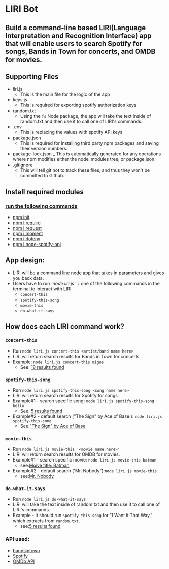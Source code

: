 # LIRI Bot
## Build a command-line based LIRI(Language Interpretation and Recognition Interface) app that will enable users to search Spotify for songs, Bands in Town for concerts, and OMDB for movies.

## Supporting Files
* liri.js 
    - This is the main file for the logic of the app
* keys.js
    - This is required for exporting spotify authorization keys
* random.txt
    - Using the `fs` Node package, the app will take the text inside of random.txt and then use it to call one of LIRI's commands.
* .env
    - This is replacing the values with spotify API keys 
* package.json
    - This is required for installing third party npm packages and saving their version numbers. 
* package-lock.json
    _ This is automatically generated for any operations where npm modifies either the node_modules tree, or package.json. 
* .gitignore
    - This will tell git not to track these files, and thus they won't be committed to Github.


## Install required modules
###  [run the following commands](https://docs.npmjs.com/getting-started/installing-npm-packages-locally)
* [npm init](https://docs.npmjs.com/cli/init)
* [npm i require](https://www.npmjs.com/package/require)
* [npm i request](https://www.npmjs.com/package/request)
* [npm i moment](https://www.npmjs.com/package/moment)
* [npm i dotenv](https://www.npmjs.com/package/dotenv)
* [npm i node-spotify-api](https://www.npmjs.com/package/node-spotify-api)

## App design:
- LIRI will be a command line node app that takes in parameters and gives you back data.
- Users have to run *`node liri.js'* + one of the following commands in the terminal to interact with LIRI
   * `concert-this`
   * `spotify-this-song`
   * `movie-this`
   * `do-what-it-says`

## How does each LIRI command work?
### `concert-this`
* Run `node liri.js concert-this <artist/band name here>`
* LIRI will return search results for Bands in Town for concerts
* Example: `node liri.js concert-this migos` 
    - See: [18 results found](https://drive.google.com/file/d/1tjAqB00snQmh31LWlp-Q20s8BCejO2Vg/view)

### `spotify-this-song`
* Run `node liri.js spotify-this-song <song name here>`
* LIRI will return search results for Spotify for songs
* Example#1 - search specific song: `node liri.js spotify-this-song hello`
    - See: [5 results found](https://drive.google.com/file/d/1QTlim7rHYWNstyh5AxQph9uzMz4LzWIs/view)
* Example#2 - default search ("The Sign" by Ace of Base.): `node liri.js spotify-this-song`
    - See:["The Sign" by Ace of Base](https://drive.google.com/file/d/1eiVaX08WbJmqj79Sy2Una7IOUEx9yIG8/view)    

### `movie-this`
* Run `node liri.js movie-this '<movie name here>'`
* LIRI will return search results for OMDB for movies.
* Example#1 - search specific movie: `node liri.js movie-this batman`
    - see:[Moive title: Batman](https://drive.google.com/file/d/1Y61UwqDWFeIhLUwyzAOe0AXKPxPo0g8W/view)
* Example#2 - default search ('Mr. Nobody.'):`node liri.js movie-this`
    - see:[Mr. Nobody](https://drive.google.com/file/d/1n4woz6YOi0AgnePO63gE0KKr4TF5SCza/view)

### `do-what-it-says`
* Run `node liri.js do-what-it-says`
* LIRI will take the text inside of random.txt and then use it to call one of LIRI's commands.
* Example - It should run `spotify-this-song` for "I Want it That Way," which extracts from `random.txt`.
    - see:[5 results found](https://drive.google.com/file/d/13qAvoM5HlF0Y77UnH2E7UqTHr8rmdUX9/view)

### API used:
* [bandsintown](https://app.swaggerhub.com/apis/Bandsintown/PublicAPI/3.0.0)
* [Spotify](https://developer.spotify.com/documentation/web-api/)
* [OMDb API](https://www.omdbapi.com/)


